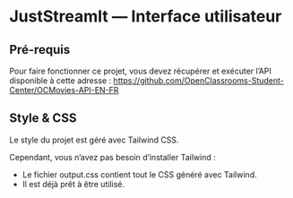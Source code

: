 # JustStreamIt — Interface utilisateur
## Pré-requis
Pour faire fonctionner ce projet, vous devez récupérer et exécuter l’API disponible à cette adresse :
https://github.com/OpenClassrooms-Student-Center/OCMovies-API-EN-FR

## Style & CSS
Le style du projet est géré avec Tailwind CSS.

Cependant, vous n’avez pas besoin d’installer Tailwind :

- Le fichier output.css contient tout le CSS généré avec Tailwind.
- Il est déjà prêt à être utilisé.

